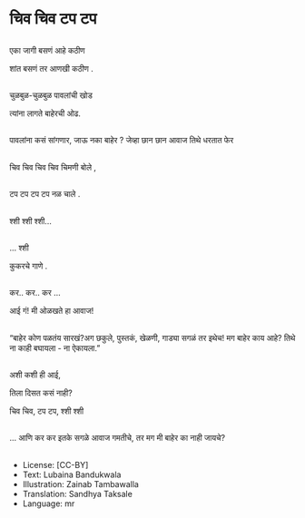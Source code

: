 # चिव चिव टप टप

##
एका जागी बसणं आहे कठीण 

शांत बसणं तर आणखी कठीण .

##
चुळबुळ-चुळबुळ पावलांची खोड 

त्यांना लागते बाहेरची ओढ. 

##
पावलांना कसं सांगणार, जाऊ नका बाहेर ? जेव्हा छान छान आवाज तिथे धरतात फेर 

##
चिव चिव चिव चिव चिमणी बोले ,

##
टप टप टप टप नळ चाले .

##
श्शी श्शी श्शी... 

##
... श्शी 

कुकरचे गाणे .

##
कर.. कर.. कर ...

आई गं! मी ओळखते हा आवाज! 

##
“बाहेर कोण पळतंय सारखं?अग छकुले, पुस्तकं, खेळणी, गाड्या सगळं तर इथेच! मग बाहेर काय आहे? तिथे ना काही बघायला - ना ऐकायला.” 

##
अशी कशी ही आई, 

तिला दिसत कसं नाही? 

चिव चिव, टप टप, श्शी श्शी 

##
... आणि कर कर इतके सगळे आवाज गमतीचे, तर मग मी बाहेर का नाही जायचे? 

##
* License: [CC-BY]
* Text: Lubaina Bandukwala
* Illustration: Zainab Tambawalla
* Translation: Sandhya Taksale
* Language: mr
